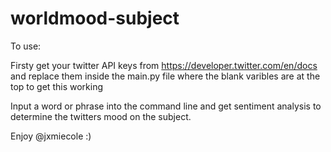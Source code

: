 # worldmood-subject
To use:

Firsty get your twitter API keys from https://developer.twitter.com/en/docs and replace them inside the main.py file where the blank varibles are at the top to get this working

Input a word or phrase into the command line and get sentiment analysis to determine the twitters mood on the subject.

Enjoy @jxmiecole :)
